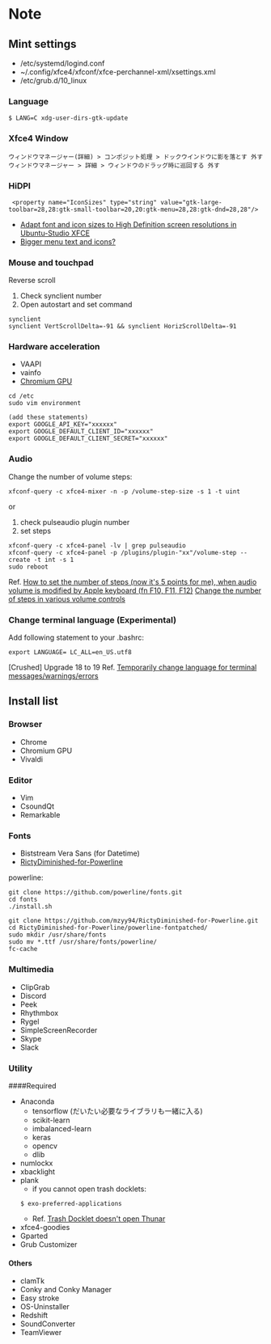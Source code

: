 # Note
## Mint settings
+ /etc/systemd/logind.conf
+ ~/.config/xfce4/xfconf/xfce-perchannel-xml/xsettings.xml
+ /etc/grub.d/10_linux

### Language
```
$ LANG=C xdg-user-dirs-gtk-update
```

### Xfce4 Window
```
ウィンドウマネージャー(詳細) > コンポジット処理 > ドックウインドウに影を落とす 外す
ウィンドウマネージャー > 詳細 > ウィンドウのドラッグ時に巡回する 外す
```

### HiDPI
```
 <property name="IconSizes" type="string" value="gtk-large-toolbar=28,28:gtk-small-toolbar=20,20:gtk-menu=28,28:gtk-dnd=28,28"/>
```
+ [Adapt font and icon sizes to High Definition screen resolutions in Ubuntu-Studio XFCE](https://askubuntu.com/questions/652021/adapt-font-and-icon-sizes-to-high-definition-screen-resolutions-in-ubuntu-studio)
+ [ Bigger menu text and icons?](https://forum.xfce.org/viewtopic.php?id=6576)


### Mouse and touchpad
Reverse scroll
1. Check synclient number
2. Open autostart and set command
```
synclient
synclient VertScrollDelta=-91 && synclient HorizScrollDelta=-91
```


### Hardware acceleration
+ VAAPI
+ vainfo
+ [Chromium GPU](https://launchpad.net/~saiarcot895/+archive/ubuntu/chromium-beta)
```
cd /etc
sudo vim environment

(add these statements)
export GOOGLE_API_KEY="xxxxxx"
export GOOGLE_DEFAULT_CLIENT_ID="xxxxxx"
export GOOGLE_DEFAULT_CLIENT_SECRET="xxxxxx"
```

### Audio
Change the number of volume steps:
```
xfconf-query -c xfce4-mixer -n -p /volume-step-size -s 1 -t uint
```
or

1. check pulseaudio plugin number
2. set steps

```
xfconf-query -c xfce4-panel -lv | grep pulseaudio
xfconf-query -c xfce4-panel -p /plugins/plugin-"xx"/volume-step --create -t int -s 1
sudo reboot
```

Ref.
[How to set the number of steps (now it's 5 points for me), when audio volume is modified by Apple keyboard (fn F10, F11, F12)](https://askubuntu.com/questions/518412/how-to-set-the-number-of-steps-now-its-5-points-for-me-when-audio-volume-is)
[Change the number of steps in various volume controls](https://forum.xfce.org/viewtopic.php?id=12082)

### Change terminal language (Experimental)
Add following statement to your .bashrc:

```
export LANGUAGE= LC_ALL=en_US.utf8
```

[Crushed] Upgrade 18 to 19
Ref. [Temporarily change language for terminal messages/warnings/errors](https://askubuntu.com/questions/142812/temporarily-change-language-for-terminal-messages-warnings-errors)


## Install list
### Browser
+ Chrome
+ Chromium GPU
+ Vivaldi

### Editor
+ Vim
+ CsoundQt
+ Remarkable

### Fonts
+ Biststream Vera Sans (for Datetime)
+ [RictyDiminished-for-Powerline](https://github.com/mzyy94/RictyDiminished-for-Powerline)

powerline:

```
git clone https://github.com/powerline/fonts.git
cd fonts
./install.sh
```

```
git clone https://github.com/mzyy94/RictyDiminished-for-Powerline.git
cd RictyDiminished-for-Powerline/powerline-fontpatched/
sudo mkdir /usr/share/fonts
sudo mv *.ttf /usr/share/fonts/powerline/
fc-cache
```

### Multimedia
+ ClipGrab
+ Discord
+ Peek
+ Rhythmbox
+ Rygel
+ SimpleScreenRecorder
+ Skype
+ Slack

### Utility
####Required
+ Anaconda
	+ tensorflow (だいたい必要なライブラリも一緒に入る)
	+ scikit-learn
	+ imbalanced-learn
	+ keras
	+ opencv
	+ dlib
+ numlockx
+ xbacklight
+ plank
	+ if you cannot open trash docklets:
	```
	$ exo-preferred-applications
	```
	+ Ref. [Trash Docklet doesn't open Thunar](https://bugs.launchpad.net/plank/+bug/1610183)
+ xfce4-goodies 
+ Gparted
+ Grub Customizer

#### Others
+ clamTk
+ Conky and Conky Manager
+ Easy stroke
+ OS-Uninstaller
+ Redshift
+ SoundConverter
+ TeamViewer
